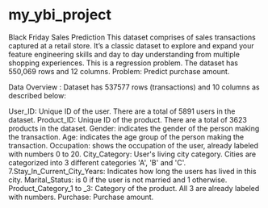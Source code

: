 # my_ybi_project
Black Friday Sales Prediction
This dataset comprises of sales transactions captured at a retail store. It’s a classic dataset to explore and expand your feature engineering skills and day to day understanding from multiple shopping experiences. This is a regression problem. The dataset has 550,069 rows and 12 columns. Problem: Predict purchase amount.

Data Overview :
Dataset has 537577 rows (transactions) and 10 columns as described below:

User_ID: Unique ID of the user. There are a total of 5891 users in the dataset.
Product_ID: Unique ID of the product. There are a total of 3623 products in the dataset.
Gender: indicates the gender of the person making the transaction.
Age: indicates the age group of the person making the transaction.
Occupation: shows the occupation of the user, already labeled with numbers 0 to 20.
City_Category: User's living city category. Cities are categorized into 3 different categories 'A', 'B' and 'C'. 7.Stay_In_Current_City_Years: Indicates how long the users has lived in this city.
Marital_Status: is 0 if the user is not married and 1 otherwise.
Product_Category_1 to _3: Category of the product. All 3 are already labeled with numbers.
Purchase: Purchase amount.
